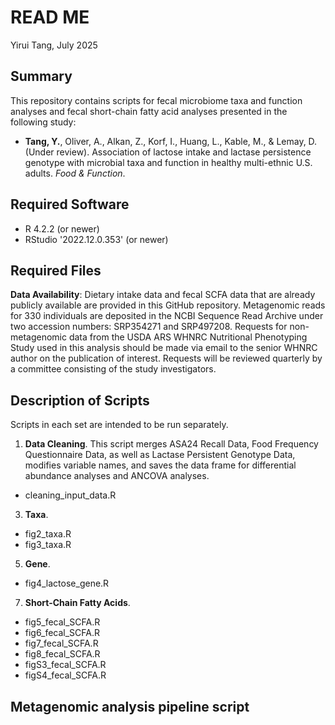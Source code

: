 # READ ME  
Yirui Tang, July 2025
## Summary  
This repository contains scripts for fecal microbiome taxa and function analyses and fecal short-chain fatty acid analyses presented in the following study:
* **Tang, Y.**, Oliver, A., Alkan, Z., Korf, I., Huang, L., Kable, M., & Lemay, D. (Under review). Association of lactose intake and lactase persistence genotype with microbial taxa and function in healthy multi-ethnic U.S. adults. *Food & Function*. 

## Required Software
* R 4.2.2 (or newer)
* RStudio '2022.12.0.353' (or newer)

## Required Files
**Data Availability**: Dietary intake data and fecal SCFA data that are already publicly available are provided in this GitHub repository. Metagenomic reads for 330 individuals are deposited in the NCBI Sequence Read Archive under two accession numbers: SRP354271 and SRP497208. Requests for non-metagenomic data from the USDA ARS WHNRC Nutritional Phenotyping Study used in this analysis should be made via email to the senior WHNRC author on the publication of interest. Requests will be reviewed quarterly by a committee consisting of the study investigators.

## Description of Scripts
Scripts in each set are intended to be run separately.
1. **Data Cleaning**. This script merges ASA24 Recall Data, Food Frequency Questionnaire Data, as well as Lactase Persistent Genotype Data, modifies variable names, and saves the data frame for differential abundance analyses and ANCOVA analyses.
* cleaning_input_data.R

3. **Taxa**.
* fig2_taxa.R
* fig3_taxa.R

5. **Gene**.
* fig4_lactose_gene.R

7. **Short-Chain Fatty Acids**.
* fig5_fecal_SCFA.R
* fig6_fecal_SCFA.R
* fig7_fecal_SCFA.R
* fig8_fecal_SCFA.R
* figS3_fecal_SCFA.R
* figS4_fecal_SCFA.R

## Metagenomic analysis pipeline script
